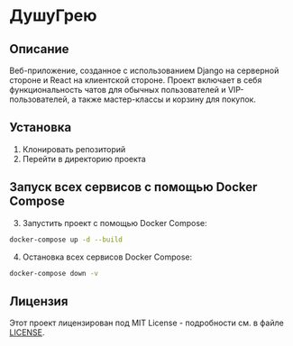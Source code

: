 # ДушуГрею

## Описание
Веб-приложение, созданное с использованием Django на серверной стороне и React на клиентской стороне. Проект включает в себя функциональность чатов для обычных пользователей и VIP-пользователей, а также мастер-классы и корзину для покупок.

## Установка
1. Клонировать репозиторий
2. Перейти в директорию проекта

## Запуск всех сервисов с помощью Docker Compose
3. Запустить проект с помощью Docker Compose:
```sh
docker-compose up -d --build
```

4. Остановка всех сервисов Docker Compose:
```sh
docker-compose down -v
```

## Лицензия
Этот проект лицензирован под MIT License - подробности см. в файле [LICENSE](LICENSE).